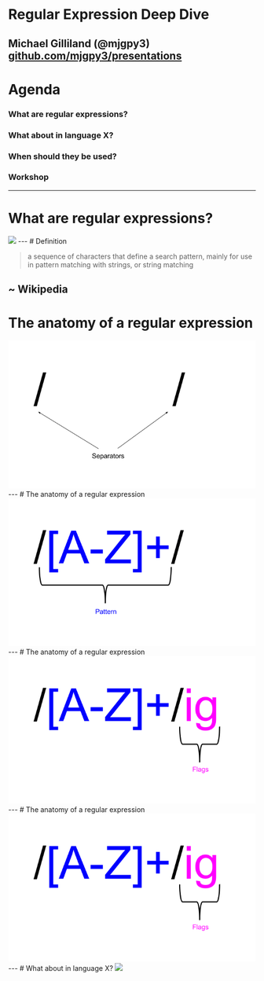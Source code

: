 # Regular Expression Deep Dive
Michael Gilliland (@mjgpy3) <br />
[github.com/mjgpy3/presentations](https://github.com/mjgpy3/presentations)
---
# Agenda

### What are regular expressions?

### What about in language X?

### When should they be used?

### Workshop
---
# What are regular expressions?

<img src="https://upload.wikimedia.org/wikipedia/en/b/b9/MagrittePipe.jpg" style="max-width: 100%;">
</img>
---
# Definition

> a sequence of characters that define a search pattern, mainly for use in pattern matching with strings, or string matching

 ~ Wikipedia
---
# The anatomy of a regular expression

<img src="static/images/regex_anatomy.png" style="max-width: 100%;">
</img>
---
# The anatomy of a regular expression

<img src="static/images/regex_anatomy_2.png" style="max-width: 100%;">
</img>
---
# The anatomy of a regular expression

<img src="static/images/regex_anatomy_3.png" style="max-width: 100%;">
</img>
---
# The anatomy of a regular expression

<img src="static/images/regex_anatomy_3.png" style="max-width: 100%;">
</img>
---
# What about in language X?

<img src="http://m.cdn.blog.hu/eo/eotvoskollegium/image/0mcbgopp8cvvlnxxsx.jpg" style="max-width: 100%;">
</img>

